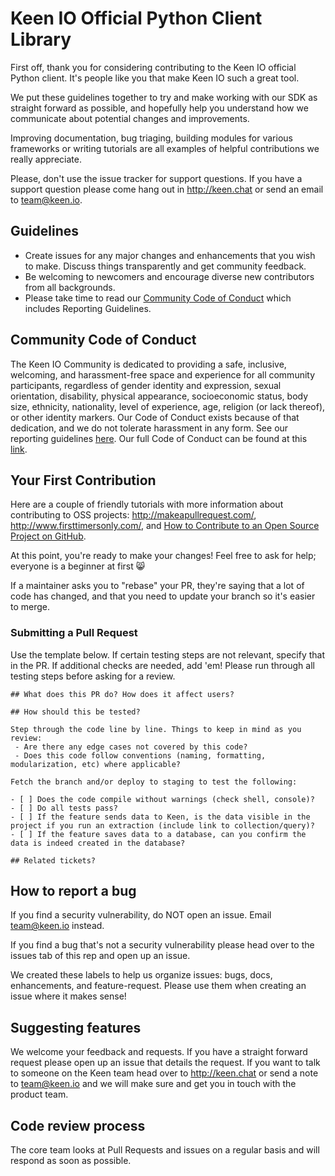 # Keen IO Official Python Client Library

First off, thank you for considering contributing to the Keen IO official Python client. It's people like you that make Keen IO such a great tool.

We put these guidelines together to try and make working with our SDK as straight forward as possible, and hopefully help you understand how we communicate about potential changes and improvements.

Improving documentation, bug triaging, building modules for various frameworks or writing tutorials are all examples of helpful contributions we really appreciate.

Please, don't use the issue tracker for support questions. If you have a support question please come hang out in http://keen.chat or send an email to team@keen.io.

## Guidelines

* Create issues for any major changes and enhancements that you wish to make. Discuss things transparently and get community feedback.
* Be welcoming to newcomers and encourage diverse new contributors from all backgrounds. 
* Please take time to read our [Community Code of Conduct](#community-code-of-conduct) which includes Reporting Guidelines.

## Community Code of Conduct 

The Keen IO Community is dedicated to providing a safe, inclusive, welcoming, and harassment-free space and experience for all community participants, regardless of gender identity and expression, sexual orientation, disability, physical appearance, socioeconomic status, body size, ethnicity, nationality, level of experience, age, religion (or lack thereof), or other identity markers. Our Code of Conduct exists because of that dedication, and we do not tolerate harassment in any form. See our reporting guidelines [here](https://github.com/keen/community-code-of-conduct/blob/master/incident-reporting.md). Our full Code of Conduct can be found at this [link](https://github.com/keen/community-code-of-conduct/blob/master/long-form-code-of-conduct.md). 

## Your First Contribution

Here are a couple of friendly tutorials with more information about contributing to OSS projects: http://makeapullrequest.com/,  http://www.firsttimersonly.com/, and [How to Contribute to an Open Source Project on GitHub](https://egghead.io/series/how-to-contribute-to-an-open-source-project-on-github).

At this point, you're ready to make your changes! Feel free to ask for help; everyone is a beginner at first :smile_cat:

If a maintainer asks you to "rebase" your PR, they're saying that a lot of code has changed, and that you need to update your branch so it's easier to merge.

### Submitting a Pull Request

Use the template below. If certain testing steps are not relevant, specify that in the PR. If additional checks are needed, add 'em! Please run through all testing steps before asking for a review.

```
## What does this PR do? How does it affect users?

## How should this be tested?

Step through the code line by line. Things to keep in mind as you review:
 - Are there any edge cases not covered by this code?
 - Does this code follow conventions (naming, formatting, modularization, etc) where applicable?

Fetch the branch and/or deploy to staging to test the following:

- [ ] Does the code compile without warnings (check shell, console)?
- [ ] Do all tests pass?
- [ ] If the feature sends data to Keen, is the data visible in the project if you run an extraction (include link to collection/query)?
- [ ] If the feature saves data to a database, can you confirm the data is indeed created in the database?

## Related tickets?
```

## How to report a bug
If you find a security vulnerability, do NOT open an issue. Email team@keen.io instead.

If you find a bug that's not a security vulnerability please head over to the issues tab of this rep and open up an issue.

We created these labels to help us organize issues: bugs, docs, enhancements, and feature-request. Please use them when creating an issue where it makes sense!

## Suggesting features

We welcome your feedback and requests. If you have a straight forward request please open up an issue that details the request. If you want to talk to someone on the Keen team head over to http://keen.chat or send a note to team@keen.io and we will make sure and get you in touch with the product team.

## Code review process

The core team looks at Pull Requests and issues on a regular basis and will respond as soon as possible.
